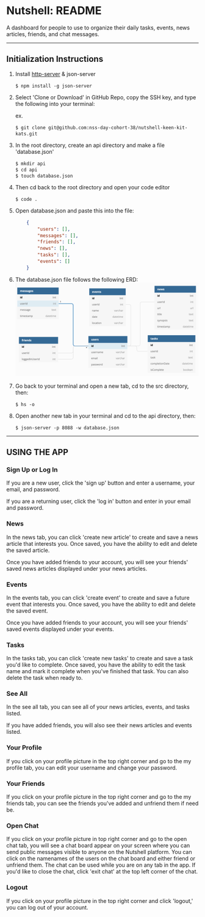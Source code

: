 # Nutshell: README

A dashboard for people to use to organize their daily tasks, events, news articles, friends, and chat messages.

***

## Initialization Instructions
1. Install [http-server](https://www.npmjs.com/package/http-server) & json-server
    ```shell session
    $ npm install -g json-server
    ```
    
2. Select 'Clone or Download' in GitHub Repo, copy the SSH key, and type the following into your terminal:
    
    ex.
     ```shell session
    $ git clone git@github.com:nss-day-cohort-38/nutshell-keen-kit-kats.git

     ```
3. In the root directory, create an api directory and make a file 'database.json'
    ```shell session
    $ mkdir api
    $ cd api
    $ touch database.json
    ```
4. Then cd back to the root directory and open your code editor
    ```shell session
    $ code .
    ```
5. Open database.json and paste this into the file:
    ```json
        {
            "users": [],
            "messages": [],
            "friends": [],
            "news": [],
            "tasks": [],
            "events": []
        }
6. The database.json file follows the following ERD:
![Photo of ERD](src/images/ERD.png "ERD")    

7. Go back to your terminal and open a new tab, cd to the src directory, then:
    ```shell session
    $ hs -o
    ```
8. Open another new tab in your terminal and cd to the api directory, then:
    ```shell session
    $ json-server -p 8088 -w database.json
    ```
***
## USING THE APP

### Sign Up or Log In

If you are a new user, click the 'sign up' button and enter a username, your email, and password.

If you are a returning user, click the 'log in' button and enter in your email and password. 

### News

In the news tab, you can click 'create new article' to create and save a news article that interests you. Once saved, you have the ability to edit and delete the saved article. 

Once you have added friends to your account, you will see your friends' saved news articles displayed under your news articles. 

### Events

In the events tab, you can click 'create event' to create and save a future event that interests you. Once saved, you have the ability to edit and delete the saved event. 

Once you have added friends to your account, you will see your friends' saved events displayed under your events. 

### Tasks

In the tasks tab, you can click 'create new tasks' to create and save a task you'd like to complete. Once saved, you have the ability to edit the task name and mark it complete when you've finished that task. You can also delete the task when ready to. 

### See All

In the see all tab, you can see all of your news articles, events, and tasks listed.

If you have added friends, you will also see their news articles and events listed. 

### Your Profile

If you click on your profile picture in the top right corner and go to the my profile tab, you can edit your username and change your password. 

### Your Friends

If you click on your profile picture in the top right corner and go to the my friends tab, you can see the friends you've added and unfriend them if need be. 

### Open Chat

If you click on your profile picture in top right corner and go to the open chat tab, you will see a chat board appear on your screen where you can send public messages visible to anyone on the Nutshell platform. You can click on the namenames of the users on the chat board and either friend or unfriend them. The chat can be used while you are on any tab in the app. If you'd like to close the chat, click 'exit chat' at the top left corner of the chat. 

### Logout

If you click on your profile picture in the top right corner and click 'logout,' you can log out of your account. 

